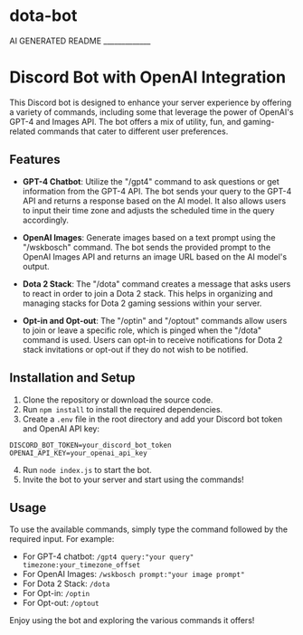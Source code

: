 # dota-bot

AI GENERATED README _____________

# Discord Bot with OpenAI Integration

This Discord bot is designed to enhance your server experience by offering a variety of commands, including some that leverage the power of OpenAI's GPT-4 and Images API. The bot offers a mix of utility, fun, and gaming-related commands that cater to different user preferences.

## Features

- **GPT-4 Chatbot**: Utilize the "/gpt4" command to ask questions or get information from the GPT-4 API. The bot sends your query to the GPT-4 API and returns a response based on the AI model. It also allows users to input their time zone and adjusts the scheduled time in the query accordingly.

- **OpenAI Images**: Generate images based on a text prompt using the "/wskbosch" command. The bot sends the provided prompt to the OpenAI Images API and returns an image URL based on the AI model's output.

- **Dota 2 Stack**: The "/dota" command creates a message that asks users to react in order to join a Dota 2 stack. This helps in organizing and managing stacks for Dota 2 gaming sessions within your server.

- **Opt-in and Opt-out**: The "/optin" and "/optout" commands allow users to join or leave a specific role, which is pinged when the "/dota" command is used. Users can opt-in to receive notifications for Dota 2 stack invitations or opt-out if they do not wish to be notified.

## Installation and Setup

1. Clone the repository or download the source code.
2. Run `npm install` to install the required dependencies.
3. Create a `.env` file in the root directory and add your Discord bot token and OpenAI API key:

```
DISCORD_BOT_TOKEN=your_discord_bot_token
OPENAI_API_KEY=your_openai_api_key
```

4. Run `node index.js` to start the bot.
5. Invite the bot to your server and start using the commands!

## Usage

To use the available commands, simply type the command followed by the required input. For example:

- For GPT-4 chatbot: `/gpt4 query:"your query" timezone:your_timezone_offset`
- For OpenAI Images: `/wskbosch prompt:"your image prompt"`
- For Dota 2 Stack: `/dota`
- For Opt-in: `/optin`
- For Opt-out: `/optout`

Enjoy using the bot and exploring the various commands it offers!

